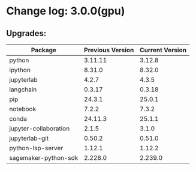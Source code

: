 # Change log: 3.0.0(gpu)

## Upgrades: 

Package | Previous Version | Current Version
---|---|---
python|3.11.11|3.12.8
ipython|8.31.0|8.32.0
jupyterlab|4.2.7|4.3.5
langchain|0.3.17|0.3.18
pip|24.3.1|25.0.1
notebook|7.2.2|7.3.2
conda|24.11.3|25.1.1
jupyter-collaboration|2.1.5|3.1.0
jupyterlab-git|0.50.2|0.51.0
python-lsp-server|1.12.1|1.12.2
sagemaker-python-sdk|2.228.0|2.239.0
